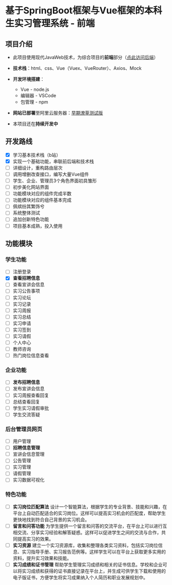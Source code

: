 # 基于SpringBoot框架与Vue框架的本科生实习管理系统 - 前端
## 项目介绍
- 此项目使用现代JavaWeb技术，为综合项目的**前端**部分（[点此访问后端](https://github.com/AndyC5H10O5/JobHuntSystem)）
- **技术栈**：html、css、Vue（Vuex、VueRouter）、Axios、Mock
- **开发环境搭建**：
  - Vue - node.js
  - 编辑器 - VSCode
  - 包管理 - npm

- **网站已部署**至阿里云服务器：[早期潦草测试版](http://8.134.129.163)
- 本项目还在**持续开发中**
## 开发路线
- [x] 学习基本技术栈（b站）
- [x] 实现一个基础功能，串联前后端和技术栈
- [ ] 详细设计，重构路由层次
- [ ] 调用增删改查接口，编写大量Vue组件
- [ ] 学生、企业、管理员3个角色界面初具雏形
- [ ] 初步美化网站界面
- [ ] 功能模块对应的组件完成半数
- [ ] 功能模块对应的组件基本完成
- [ ] 佩缤纷其繁饰兮
- [ ] 系统整体测试
- [ ] 追加创新特色功能
- [ ] 项目基本成熟，投入使用

## 功能模块
### 学生功能
- [ ] 注册登录
- [x] **查看招聘信息**
- [ ] 查看宣讲会信息
- [ ] 实习公告事项
- [ ] 实习论坛
- [ ] 实习记录
- [ ] 实习周报
- [ ] 实习总结
- [ ] 实习申请
- [ ] 实习签到
- [ ] 实习请假
- [ ] 个人中心
- [ ] 教师咨询
- [ ] 热门岗位信息查看
### 企业功能
- [ ] **发布招聘信息**
- [ ] 发布宣讲会信息
- [ ] 实习周报查看回复
- [ ] 总结查看回复
- [ ] 学生实习请假审批
- [ ] 学生交流答疑
### 后台管理员网页
- [ ] 用户管理
- [ ] **招聘信息管理**
- [ ] 宣讲会信息管理
- [ ] 公告管理
- [ ] 实习管理
- [ ] 请假管理
- [ ] 实习数据可视化

### 特色功能
- [ ] **实习岗位匹配算法**
设计一个智能算法，根据学生的专业背景、技能和兴趣，在平台上自动匹配适合的实习岗位。这样可以提高实习机会的匹配度，帮助学生更快地找到符合自己背景的实习机会。 
- [ ] **留言和问答功能**
为学生提供一个留言和问答的交流平台，在平台上可以进行互相交流、分享实习经验和解答疑惑。这样可以促进学生之间的交流与合作，共同提高实习的效果。
- [ ] **实习资源**
建立一个实习资源库，收集和整理各类实习资料，包括实习岗位信息、实习指导手册、实习报告范例等。这样学生可以在平台上获取更多实用的资料，提升实习效果和技能。
- [ ] **实习成绩和证书管理**
帮助学生管理实习成绩和相关的证书信息。学校和企业可以将实习成绩和获得的证书直接记录在平台上，并生成可供学生下载和使用的电子版证书，方便学生将实习成果纳入个人简历和职业发展规划中。
